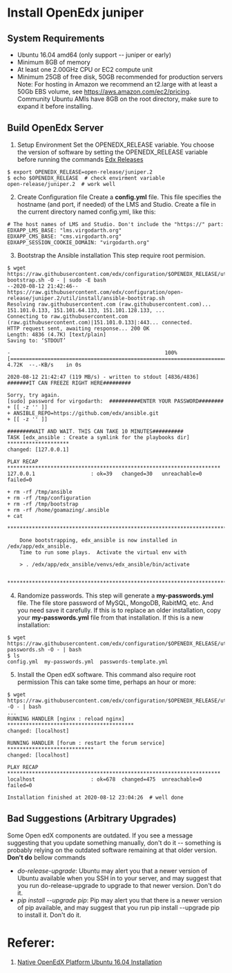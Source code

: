 # Install OpenEdx juniper
## System Requirements
- Ubuntu 16.04 amd64 (only support -- juniper or early)
- Minimum 8GB of memory
- At least one 2.00GHz CPU or EC2 compute unit
- Minimum 25GB of free disk, 50GB recommended for production servers
Note: For hosting in Amazon we recommend an t2.large with at least a 50Gb EBS volume, see https://aws.amazon.com/ec2/pricing. Community Ubuntu AMIs have 8GB on the root directory, make sure to expand it before installing.

## Build OpenEdx Server
1. Setup Environment
Set the OPENEDX_RELEASE variable. You choose the version of software by setting the OPENEDX_RELEASE variable before running the commands
[Edx Releases](https://edx.readthedocs.io/projects/edx-developer-docs/en/latest/named_releases.html#juniper)
```
$ export OPENEDX_RELEASE=open-release/juniper.2
$ echo $OPENEDX_RELEASE  # check envirment variable
open-release/juniper.2  # work well
```

2. Create Configuration file
Create a **config.yml** file.
This file specifies the hostname (and port, if needed) of the LMS and Studio.
Create a file in the current directory named config.yml, like this:
```
# The host names of LMS and Studio. Don't include the "https://" part:
EDXAPP_LMS_BASE: "lms.virgodarth.org"
EDXAPP_CMS_BASE: "cms.virgodarth.org"
EDXAPP_SESSION_COOKIE_DOMAIN: "virgodarth.org"
```

3. Bootstrap the Ansible installation
This step require root permision. 
```
$ wget https://raw.githubusercontent.com/edx/configuration/$OPENEDX_RELEASE/util/install/ansible-bootstrap.sh -O - | sudo -E bash
--2020-08-12 21:42:46--  https://raw.githubusercontent.com/edx/configuration/open-release/juniper.2/util/install/ansible-bootstrap.sh
Resolving raw.githubusercontent.com (raw.githubusercontent.com)... 151.101.0.133, 151.101.64.133, 151.101.128.133, ...
Connecting to raw.githubusercontent.com (raw.githubusercontent.com)|151.101.0.133|:443... connected.
HTTP request sent, awaiting response... 200 OK
Length: 4836 (4.7K) [text/plain]
Saving to: ‘STDOUT’

-                                                  100%[================================================================================================================>]   4.72K  --.-KB/s    in 0s

2020-08-12 21:42:47 (119 MB/s) - written to stdout [4836/4836]
#######IT CAN FREEZE RIGHT HERE#########

Sorry, try again.
[sudo] password for virgodarth:  ##########ENTER YOUR PASSWORD########
+ [[ -z '' ]]
+ ANSIBLE_REPO=https://github.com/edx/ansible.git
+ [[ -z '' ]]

########WAIT AND WAIT. THIS CAN TAKE 10 MINUTES##########
TASK [edx_ansible : Create a symlink for the playbooks dir] ********************
changed: [127.0.0.1]

PLAY RECAP *********************************************************************
127.0.0.1                  : ok=39   changed=30   unreachable=0    failed=0   

+ rm -rf /tmp/ansible
+ rm -rf /tmp/configuration
+ rm -rf /tmp/bootstrap
+ rm -rf /home/goamazing/.ansible
+ cat
    ******************************************************************************

    Done bootstrapping, edx_ansible is now installed in /edx/app/edx_ansible.
    Time to run some plays.  Activate the virtual env with

    > . /edx/app/edx_ansible/venvs/edx_ansible/bin/activate

    ******************************************************************************
```

4. Randomize passwords.
This step will generate a **my-passwords.yml** file. The file store password of MySQL, MongoDB, RabitMQ, etc. And you need save it carefully.
If this is to replace an older installation, copy your **my-passwords.yml** file from that installation.
If this is a new installation: 
```
$ wget https://raw.githubusercontent.com/edx/configuration/$OPENEDX_RELEASE/util/install/generate-passwords.sh -O - | bash
$ ls
config.yml  my-passwords.yml  passwords-template.yml
```

5. Install the Open edX software.
This command also require root permission
This can take some time, perhaps an hour or more: 
```
$ wget https://raw.githubusercontent.com/edx/configuration/$OPENEDX_RELEASE/util/install/native.sh -O - | bash
...
RUNNING HANDLER [nginx : reload nginx] *****************************************
changed: [localhost]

RUNNING HANDLER [forum : restart the forum service] ****************************
changed: [localhost]

PLAY RECAP *********************************************************************
localhost                  : ok=678  changed=475  unreachable=0    failed=0

Installation finished at 2020-08-12 23:04:26  # well done

```

## Bad Suggestions (Arbitrary Upgrades)
Some Open edX components are outdated. If you see a message suggesting that you update something manually, don't do it -- something is probably relying on the outdated software remaining at that older version. 
**Don't do** bellow commands
- *do-release-upgrade*: Ubuntu may alert you that a newer version of Ubuntu available when you SSH in to your server, and may suggest that you run do-release-upgrade to upgrade to that newer version. Don't do it.
- *pip install --upgrade pip*: Pip may alert you that there is a newer version of pip available, and may suggest that you run pip install --upgrade pip to install it. Don't do it.

# Referer:
1. [Native OpenEdX Platform Ubuntu 16.04 Installation](https://openedx.atlassian.net/wiki/spaces/OpenOPS/pages/146440579/Native+Open+edX+platform+Ubuntu+16.04+64+bit+Installation)
